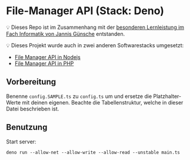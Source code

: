 # File-Manager API (Stack: Deno)

💡 Dieses Repo ist im Zusammenhang mit der [besonderen Lernleistung im Fach Informatik von Jannis Günsche](https://github.com/jgteam/bell--paper) entstanden.

💡 Dieses Projekt wurde auch in zwei anderen Softwarestacks umgesetzt:
- [File Manager API in Nodejs](https://github.com/jgteam/bell--file-manager--nodejs)
- [File Manager API in PHP](https://github.com/jgteam/bell--file-manager--php)

## Vorbereitung
Benenne `config.SAMPLE.ts` zu `config.ts` um und ersetze die Platzhalter-Werte mit deinen eigenen.
Beachte die Tabellenstruktur, welche in dieser Datei beschrieben ist.

## Benutzung 
Start server:
```
deno run --allow-net --allow-write --allow-read --unstable main.ts
```
